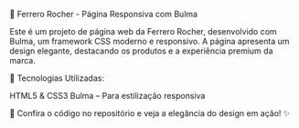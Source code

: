 🍫 Ferrero Rocher - Página Responsiva com Bulma

Este é um projeto de página web da Ferrero Rocher, desenvolvido com Bulma, um framework CSS moderno e responsivo. A página apresenta um design elegante, destacando os produtos e a experiência premium da marca.

🔹 Tecnologias Utilizadas:

HTML5 & CSS3
Bulma – Para estilização responsiva

🔗 Confira o código no repositório e veja a elegância do design em ação! ✨
